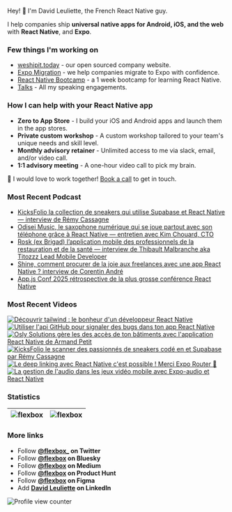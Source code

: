 Hey! 👋 I'm David Leuliette, the French React Native guy.

I help companies ship **universal native apps for Android, iOS, and the web** with **React Native**, and **Expo**.

### Few things I'm working on

- [weshipit.today](https://github.com/flexbox/weshipit.today/) - our open sourced company website.
- [Expo Migration](https://weshipit.today/react-native-migration) - we help companies migrate to Expo with confidence.
- [React Native Bootcamp](https://github.com/flexbox/react-native-bootcamp) - a 1 week bootcamp for learning React Native.
- [Talks](https://davidl.fr/talks) - All my speaking engagements.

### How I can help with your React Native app

- **Zero to App Store** - I build your iOS and Android apps and launch them in the app stores.
- **Private custom workshop** - A custom workshop tailored to your team's unique needs and skill level.
- **Monthly advisory retainer** - Unlimited access to me via slack, email, and/or video call.
- **1:1 advisory meeting** - A one-hour video call to pick my brain.

💌 I would love to work together! [Book a call](https://cal.com/davidl/weshipit-onboarding) to get in touch.

### Most Recent Podcast

<!-- PODCAST:START -->
- [KicksFolio la collection de sneakers qui utilise Supabase et React Native — interview de Rémy Cassagne](https://podcasters.spotify.com/pod/show/weshipit/episodes/KicksFolio-la-collection-de-sneakers-qui-utilise-Supabase-et-React-Native--interview-de-Rmy-Cassagne-e388u9d)
- [Odisei Music, le saxophone numérique qui se joue partout avec son téléphone grâce à React Native — entretien avec Kim Chouard, CTO](https://podcasters.spotify.com/pod/show/weshipit/episodes/Odisei-Music--le-saxophone-numrique-qui-se-joue-partout-avec-son-tlphone-grce--React-Native--entretien-avec-Kim-Chouard--CTO-e360jo1)
- [Rosk (ex Brigad) l’application mobile des professionnels de la restauration et de la santé — interview de Thibault Malbranche aka Titozzz Lead Mobile Developer](https://podcasters.spotify.com/pod/show/weshipit/episodes/Rosk-ex-Brigad-lapplication-mobile-des-professionnels-de-la-restauration-et-de-la-sant--interview-de-Thibault-Malbranche-aka-Titozzz-Lead-Mobile-Developer-e35vq0o)
- [Shine, comment procurer de la joie aux freelances avec une app React Native ? interview de Corentin André](https://podcasters.spotify.com/pod/show/weshipit/episodes/Shine--comment-procurer-de-la-joie-aux-freelances-avec-une-app-React-Native---interview-de-Corentin-Andr-e35svp8)
- [App.js Conf 2025 rétrospective de la plus grosse conférence React Native](https://podcasters.spotify.com/pod/show/weshipit/episodes/App-js-Conf-2025-rtrospective-de-la-plus-grosse-confrence-React-Native-e345n72)<!-- PODCAST:END -->

### Most Recent Videos

<!-- BEGIN YOUTUBE-CARDS -->
[![Découvrir tailwind : le bonheur d'un développeur React Native](https://ytcards.demolab.com/?id=f6ausnDHr2M&title=De%CC%81couvrir+tailwind+%3A+le+bonheur+d%27un+de%CC%81veloppeur+React+Native&lang=en&timestamp=1758880880&background_color=%230d1117&title_color=%23ffffff&stats_color=%23dedede&max_title_lines=1&width=250&border_radius=5 "Découvrir tailwind : le bonheur d'un développeur React Native")](https://www.youtube.com/shorts/f6ausnDHr2M)
[![Utiliser l'api GitHub pour signaler des bugs dans ton app React Native](https://ytcards.demolab.com/?id=oYihBaXPb-0&title=Utiliser+l%27api+GitHub+pour+signaler+des+bugs+dans+ton+app+React+Native&lang=en&timestamp=1758794495&background_color=%230d1117&title_color=%23ffffff&stats_color=%23dedede&max_title_lines=1&width=250&border_radius=5 "Utiliser l'api GitHub pour signaler des bugs dans ton app React Native")](https://www.youtube.com/shorts/oYihBaXPb-0)
[![Osly Solutions gère les des accès de ton bâtiments avec l'application React Native de Armand Petit](https://ytcards.demolab.com/?id=7JnveBtiWb4&title=Osly+Solutions+g%C3%A8re+les+des+acc%C3%A8s+de+ton+b%C3%A2timents+avec+l%27application+React+Native+de+Armand+Petit&lang=en&timestamp=1758237698&background_color=%230d1117&title_color=%23ffffff&stats_color=%23dedede&max_title_lines=1&width=250&border_radius=5 "Osly Solutions gère les des accès de ton bâtiments avec l'application React Native de Armand Petit")](https://www.youtube.com/watch?v=7JnveBtiWb4)
[![KicksFolio le scanner des passionnés de sneakers codé en et Supabase par Rémy Cassagne](https://ytcards.demolab.com/?id=KOuANtl_IQM&title=KicksFolio+le+scanner+des+passionn%C3%A9s+de+sneakers+cod%C3%A9+en+et+Supabase+par+R%C3%A9my+Cassagne&lang=en&timestamp=1757632588&background_color=%230d1117&title_color=%23ffffff&stats_color=%23dedede&max_title_lines=1&width=250&border_radius=5 "KicksFolio le scanner des passionnés de sneakers codé en et Supabase par Rémy Cassagne")](https://www.youtube.com/watch?v=KOuANtl_IQM)
[![Le deep linking avec React Native c'est possible ! Merci Expo Router 🚀](https://ytcards.demolab.com/?id=rNQ8nS-gin0&title=Le+deep+linking+avec+React+Native+c%27est+possible+%21+Merci+Expo+Router+%F0%9F%9A%80&lang=en&timestamp=1754906496&background_color=%230d1117&title_color=%23ffffff&stats_color=%23dedede&max_title_lines=1&width=250&border_radius=5 "Le deep linking avec React Native c'est possible ! Merci Expo Router 🚀")](https://www.youtube.com/shorts/rNQ8nS-gin0)
[![La gestion de l'audio dans les jeux vidéo mobile avec Expo-audio et React Native](https://ytcards.demolab.com/?id=UJdt4StViR8&title=La+gestion+de+l%27audio+dans+les+jeux+vide%CC%81o+mobile+avec+Expo-audio+et+React+Native&lang=en&timestamp=1754647261&background_color=%230d1117&title_color=%23ffffff&stats_color=%23dedede&max_title_lines=1&width=250&border_radius=5 "La gestion de l'audio dans les jeux vidéo mobile avec Expo-audio et React Native")](https://www.youtube.com/shorts/UJdt4StViR8)
<!-- END YOUTUBE-CARDS -->

### Statistics

| <img src="https://github-readme-stats.vercel.app/api?username=flexbox&show_icons=false&theme=buefy" alt="flexbox" />  | <img src="https://github-readme-stats.vercel.app/api/top-langs/?username=flexbox&layout=compact&hide=html,SCSS,Java&theme=buefy" alt="flexbox" /> |
| ------------- | ------------- |

### More links

- Follow **<a href="https://twitter.com/intent/follow?screen_name=flexbox_">@flexbox_</a> on Twitter**
- Follow **<a href="https://bsky.app/profile/flexbox.bsky.social">@flexbox</a> on Bluesky**
- Follow **<a href="https://medium.com/@flexbox">@flexbox</a> on Medium**
- Follow **<a href="https://www.producthunt.com/@flexbox">@flexbox</a> on Product Hunt**
- Follow **<a href="https://www.figma.com/@flexbox">@flexbox</a> on Figma**
- Add **<a href="https://www.linkedin.com/in/david-leuliette">David Leuliette</a> on LinkedIn**

![Profile view counter](https://komarev.com/ghpvc/?username=flexbox)
